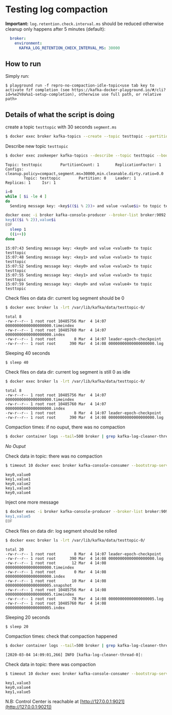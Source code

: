 # Testing log compaction

**Important:** `log.retention.check.interval.ms` should be reduced otherwise cleanup only happens after 5 minutes (default):

```yml
  broker:
    environment:
      KAFKA_LOG_RETENTION_CHECK_INTERVAL_MS: 30000
```

## How to run

Simply run:

```
$ playground run -f repro-no-compaction-idle-topic<use tab key to activate fzf completion (see https://kafka-docker-playground.io/#/cli?id=%e2%9a%a1-setup-completion), otherwise use full path, or relative path>
```


## Details of what the script is doing

create a topic `testtopic` with 30 seconds `segment.ms`

```bash
$ docker exec broker kafka-topics --create --topic testtopic --partitions 1 --replication-factor 1 --bootstrap-server broker:9092 --config segment.ms=30000 --config cleanup.policy=compact --config min.cleanable.dirty.ratio=0.0
```

Describe new topic `testtopic`

```bash
$ docker exec zookeeper kafka-topics --describe --topic testtopic --bootstrap-server broker:9092
```

```
Topic: testtopic        PartitionCount: 1       ReplicationFactor: 1    Configs: cleanup.policy=compact,segment.ms=30000,min.cleanable.dirty.ratio=0.0
        Topic: testtopic        Partition: 0    Leader: 1       Replicas: 1     Isr: 1
```

```bash
i=0
while [ $i -le 4 ]
do
  Sending message key: <key$(($i % 2))> and value <value$i> to topic testtopic

docker exec -i broker kafka-console-producer --broker-list broker:9092 --topic testtopic --property parse.key=true --property key.separator=, << EOF
key$(($i % 2)),value$i
EOF
  sleep 1
  ((i++))
done
```

```
15:07:43 Sending message key: <key0> and value <value0> to topic testtopic
15:07:48 Sending message key: <key1> and value <value1> to topic testtopic
15:07:52 Sending message key: <key0> and value <value2> to topic testtopic
15:07:55 Sending message key: <key1> and value <value3> to topic testtopic
15:07:59 Sending message key: <key0> and value <value4> to topic testtopic
```

Check files on data dir: current log segment should be 0

```bash
$ docker exec broker ls -lrt /var/lib/kafka/data/testtopic-0/
```

```
total 8
-rw-r--r-- 1 root root 10485756 Mar  4 14:07 00000000000000000000.timeindex
-rw-r--r-- 1 root root 10485760 Mar  4 14:07 00000000000000000000.index
-rw-r--r-- 1 root root        8 Mar  4 14:07 leader-epoch-checkpoint
-rw-r--r-- 1 root root      390 Mar  4 14:08 00000000000000000000.log
```

Sleeping 40 seconds

```bash
$ sleep 40
```

Check files on data dir: current log segment is still 0 as idle

```bash
$ docker exec broker ls -lrt /var/lib/kafka/data/testtopic-0/
```

```
total 8
-rw-r--r-- 1 root root 10485756 Mar  4 14:07 00000000000000000000.timeindex
-rw-r--r-- 1 root root 10485760 Mar  4 14:07 00000000000000000000.index
-rw-r--r-- 1 root root        8 Mar  4 14:07 leader-epoch-checkpoint
-rw-r--r-- 1 root root      390 Mar  4 14:08 00000000000000000000.log
```

Compaction times: if no ouput, there was no compaction

```bash
$ docker container logs --tail=500 broker | grep kafka-log-cleaner-thread
```

*No Ouput*

Check data in topic: there was no compaction

```bash
$ timeout 10 docker exec broker kafka-console-consumer --bootstrap-server broker:9092 --topic testtopic --from-beginning --property print.key=true --property key.separator=,
```

```
key0,value0
key1,value1
key0,value2
key1,value3
key0,value4
```

Inject one more message

```bash
$ docker exec -i broker kafka-console-producer --broker-list broker:9092 --topic testtopic --property parse.key=true --property key.separator=, << EOF
key1,value5
EOF
```

Check files on data dir: log segment should be rolled

```bash
$ docker exec broker ls -lrt /var/lib/kafka/data/testtopic-0/
```

```
total 20
-rw-r--r-- 1 root root        8 Mar  4 14:07 leader-epoch-checkpoint
-rw-r--r-- 1 root root      390 Mar  4 14:08 00000000000000000000.log
-rw-r--r-- 1 root root       12 Mar  4 14:08 00000000000000000000.timeindex
-rw-r--r-- 1 root root        0 Mar  4 14:08 00000000000000000000.index
-rw-r--r-- 1 root root       10 Mar  4 14:08 00000000000000000005.snapshot
-rw-r--r-- 1 root root 10485756 Mar  4 14:08 00000000000000000005.timeindex
-rw-r--r-- 1 root root       78 Mar  4 14:08 00000000000000000005.log
-rw-r--r-- 1 root root 10485760 Mar  4 14:08 00000000000000000005.index
```

Sleeping 20 seconds

```bash
$ sleep 20
```

Compaction times: check that compaction happened

```bash
$ docker container logs --tail=500 broker | grep kafka-log-cleaner-thread
```

```
[2020-03-04 14:09:01,266] INFO [kafka-log-cleaner-thread-0]:
```

Check data in topic: there was compaction

```bash
$ timeout 10 docker exec broker kafka-console-consumer --bootstrap-server broker:9092 --topic testtopic --from-beginning --property print.key=true --property key.separator=,
```

```
key1,value3
key0,value4
key1,value5
```

N.B: Control Center is reachable at [http://127.0.0.1:9021](http://127.0.0.1:9021])
